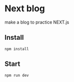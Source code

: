 # Next blog

make a blog to practice NEXT.js

## Install
```
npm install
```

## Start
```
npm run dev
```
